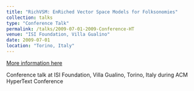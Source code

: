 ```yaml
---
title: "RichVSM: EnRiched Vector Space Models for Folksonomies"
collection: talks
type: "Conference Talk"
permalink: /talks/2009-07-01-2009-Conference-HT
venue: "ISI Foundation, Villa Gualino"
date: 2009-07-01
location: "Torino, Italy"
---
```


[More information here](http://www.ht2009.org/program.php#s22)

Conference talk at ISI Foundation, Villa Gualino, Torino, Italy during ACM HyperText Conference

